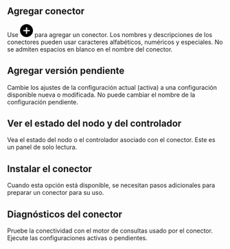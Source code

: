 ## Agregar conector


Use ![Icono Más para añadir un elemento](Images/ebt1659745488877.svg) para agregar un conector. Los nombres y descripciones de los conectores pueden usar caracteres alfabéticos, numéricos y especiales. No se admiten espacios en blanco en el nombre del conector.

## Agregar versión pendiente


Cambie los ajustes de la configuración actual (activa) a una configuración disponible nueva o modificada. No puede cambiar el nombre de la configuración pendiente.

## Ver el estado del nodo y del controlador


Vea el estado del nodo o el controlador asociado con el conector. Este es un panel de solo lectura.

## Instalar el conector


Cuando esta opción está disponible, se necesitan pasos adicionales para preparar un conector para su uso.

## Diagnósticos del conector


Pruebe la conectividad con el motor de consultas usado por el conector. Ejecute las configuraciones activas o pendientes.

